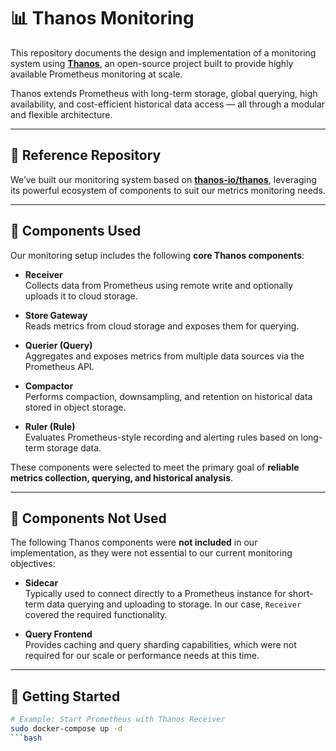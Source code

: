 # 📊 Thanos Monitoring

This repository documents the design and implementation of a monitoring system using [**Thanos**](https://github.com/thanos-io/thanos), an open-source project built to provide highly available Prometheus monitoring at scale.

Thanos extends Prometheus with long-term storage, global querying, high availability, and cost-efficient historical data access — all through a modular and flexible architecture.

---

## 🔗 Reference Repository

We’ve built our monitoring system based on [**thanos-io/thanos**](https://github.com/thanos-io/thanos?tab=readme-ov-file), leveraging its powerful ecosystem of components to suit our metrics monitoring needs.

---

## 🧩 Components Used

Our monitoring setup includes the following **core Thanos components**:

- **Receiver**  
  Collects data from Prometheus using remote write and optionally uploads it to cloud storage.

- **Store Gateway**  
  Reads metrics from cloud storage and exposes them for querying.

- **Querier (Query)**  
  Aggregates and exposes metrics from multiple data sources via the Prometheus API.

- **Compactor**  
  Performs compaction, downsampling, and retention on historical data stored in object storage.

- **Ruler (Rule)**  
  Evaluates Prometheus-style recording and alerting rules based on long-term storage data.

These components were selected to meet the primary goal of **reliable metrics collection, querying, and historical analysis**.

---

## 🚫 Components Not Used

The following Thanos components were **not included** in our implementation, as they were not essential to our current monitoring objectives:

- **Sidecar**  
  Typically used to connect directly to a Prometheus instance for short-term data querying and uploading to storage. In our case, `Receiver` covered the required functionality.

- **Query Frontend**  
  Provides caching and query sharding capabilities, which were not required for our scale or performance needs at this time.

---

## 🚀 Getting Started

```bash
# Example: Start Prometheus with Thanos Receiver 
sudo docker-compose up -d
```bash

